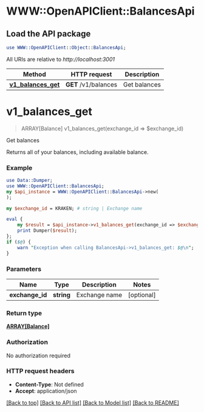 # WWW::OpenAPIClient::BalancesApi

## Load the API package
```perl
use WWW::OpenAPIClient::Object::BalancesApi;
```

All URIs are relative to *http://localhost:3001*

Method | HTTP request | Description
------------- | ------------- | -------------
[**v1_balances_get**](BalancesApi.md#v1_balances_get) | **GET** /v1/balances | Get balances


# **v1_balances_get**
> ARRAY[Balance] v1_balances_get(exchange_id => $exchange_id)

Get balances

Returns all of your balances, including available balance.

### Example 
```perl
use Data::Dumper;
use WWW::OpenAPIClient::BalancesApi;
my $api_instance = WWW::OpenAPIClient::BalancesApi->new(
);

my $exchange_id = KRAKEN; # string | Exchange name

eval { 
    my $result = $api_instance->v1_balances_get(exchange_id => $exchange_id);
    print Dumper($result);
};
if ($@) {
    warn "Exception when calling BalancesApi->v1_balances_get: $@\n";
}
```

### Parameters

Name | Type | Description  | Notes
------------- | ------------- | ------------- | -------------
 **exchange_id** | **string**| Exchange name | [optional] 

### Return type

[**ARRAY[Balance]**](Balance.md)

### Authorization

No authorization required

### HTTP request headers

 - **Content-Type**: Not defined
 - **Accept**: application/json

[[Back to top]](#) [[Back to API list]](../README.md#documentation-for-api-endpoints) [[Back to Model list]](../README.md#documentation-for-models) [[Back to README]](../README.md)

